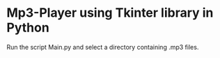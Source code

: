 # Mp3-Player using Tkinter library in Python
Run the script Main.py and select a directory containing .mp3 files.
